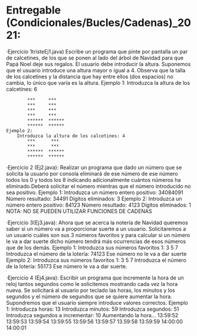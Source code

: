 # Entregable (Condicionales/Bucles/Cadenas)_2021:

 ·Ejercicio 1tristeEj1.java)
Escribe un programa que pinte por pantalla un par de calcetines, de los que se ponen al lado del árbol de Navidad para que Papá Noel deje sus regalos.
El usuario debe introducir la altura. Suponemos que el usuario introduce una altura mayor o igual a 4. Observa que la talla de los calcetines y la distancia
que hay entre ellos (dos espacios) no cambia, lo único que varía es la altura.
	Ejemplo 1:
		Introduzca la altura de los calcetines: 6

			***     ***
			***     ***
			***     ***
			***     ***
			******  ******
			******  ******
	Ejemplo 2:
		Introduzca la altura de los calcetines: 4
			***      ***
			***      ***
			******  ******
			******  ******

 ·Ejercicio 2 (Ej2.java):
Realizar un programa que dado un número que se solicita la usuario por consola eliminará de ese número de ese número 
todos los 0 y todos los 8 indicando adicionalmente cuántos números ha eliminado.Deberá solicitar el número mientras que
el número introducido no sea positivo.
	Ejemplo 1:
		Introduzca un número entero positivo: 34084091
		Número resultado: 34491
		Dígitos eliminados: 3
	Ejemplo 2:
		Introduzca un número entero positivo: 84123
		Número resultado: 4123
		Dígitos eliminados: 1
			NOTA: NO SE PUEDEN UTILIZAR FUNCIONES DE CADENAS

 ·Ejercicio 3(Ej3.java):
Ahora que se acerca la notería de Navidad queremos saber si un número va a proporcionar suerte a un usuario. Solicitaremos a un usuario cuáles son sus 3 números favoritos y para calcular  si un número le va a dar suerte dicho número tendrá más ocurrencias de esos números que de los demás.
	Ejemplo 1:
		Introduzca sus números favoritos 1:
			3
			5
			7
		Introduzca el número de la lotería: 74123
				Ese número no le va a dar suerte
	Ejemplo 2:
		Introduzca sus números favoritos 1:
			3
			5
			7
		Introduzca el número de la lotería: 55173
			Ese número le va a dar suerte.

 ·Ejercicio 4 (Ej4.java):
Escribir un programa que incremente la hora de un reloj tantos segundos como le solicitemos mostrando cada vez la hora nueva.
Se solicitará al usuario por teclado las horas, los minutos y los segundos y el número de segundos que se quiere aumentar la hora.
Supondremos que el usuario siempre introduce valores correctos.
		Ejemplo 1:
		Introducza horas: 13
		Introduzca minutos: 59
		Introduzca segundos: 51
		Introduzca segundos a incrementar: 10
		Aumentando la hora...
			13:59:52
			13:59:53
			13:59:54
			13:59:55
			13:59:56
			13:59:57
			13.59:58
			13:59:59
			14:00:00
			14:00:01
